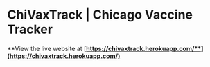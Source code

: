 # ChiVaxTrack | Chicago Vaccine Tracker
**View the live website at [**https://chivaxtrack.herokuapp.com/**](https://chivaxtrack.herokuapp.com/)**